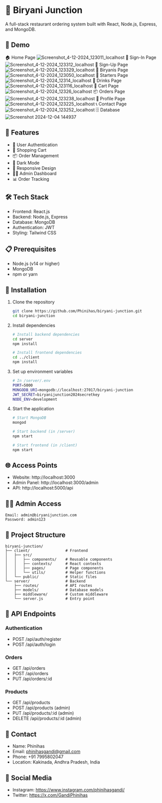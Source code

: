# 🍚 Biryani Junction

A full-stack restaurant ordering system built with React, Node.js, Express, and MongoDB.

## 🎥 Demo  
🏠 Home Page
![Screenshot_4-12-2024_123011_localhost](https://github.com/user-attachments/assets/8ec704b9-704d-427d-ac6b-b43b99e7e242)
🔑 Sign-In Page
![Screenshot_4-12-2024_123312_localhost](https://github.com/user-attachments/assets/1b0b1c0c-147a-40a3-a942-e90f799f2689)
📝 Sign-Up Page
![Screenshot_4-12-2024_123329_localhost](https://github.com/user-attachments/assets/fec7830e-f5c1-4985-a76d-5639f5397740)
🍛 Biryanis Page
![Screenshot_4-12-2024_123050_localhost](https://github.com/user-attachments/assets/ee5ada20-5b4a-4e47-bb69-c5310f1b7dcb)
🍤 Starters Page
![Screenshot_4-12-2024_12314_localhost](https://github.com/user-attachments/assets/37cbed7d-0f3a-4106-80d9-088da4dcec68)
🥤 Drinks Page
![Screenshot_4-12-2024_123116_localhost](https://github.com/user-attachments/assets/e2651728-3327-4271-bd45-8807ce232537)
🛒 Cart Page
![Screenshot_4-12-2024_12326_localhost](https://github.com/user-attachments/assets/9a1aaea8-be7c-4a7f-9fad-d85a37aab20d)
📦 Orders Page
![Screenshot_4-12-2024_123238_localhost](https://github.com/user-attachments/assets/c825b36f-e30e-4add-a5d6-486e9faf5a42)
👤 Profile Page
![Screenshot_4-12-2024_123225_localhost](https://github.com/user-attachments/assets/1f1a9b6f-b928-4bef-b792-0d7ac366b456)
📞 Contact Page
![Screenshot_4-12-2024_123252_localhost](https://github.com/user-attachments/assets/251161fd-4cba-40aa-9123-af15e1f98521)
🗄️ Database
![Screenshot 2024-12-04 144937](https://github.com/user-attachments/assets/f6b33a72-e013-4aec-b9c0-6814976bdb01)



## 🚀 Features

- 👤 User Authentication
- 🛒 Shopping Cart
- 📦 Order Management
- 🌙 Dark Mode
- 📱 Responsive Design
- 👨‍💼 Admin Dashboard
- 📊 Order Tracking

## 🛠️ Tech Stack

- Frontend: React.js
- Backend: Node.js, Express
- Database: MongoDB
- Authentication: JWT
- Styling: Tailwind CSS

## 📋 Prerequisites

- Node.js (v14 or higher)
- MongoDB
- npm or yarn

## 🔧 Installation

1. Clone the repository
   ```bash
   git clone https://github.com/Phinihas/biryani-junction.git
   cd biryani-junction
   ```

2. Install dependencies
   ```bash
   # Install backend dependencies
   cd server
   npm install

   # Install frontend dependencies
   cd ../client
   npm install
   ```

3. Set up environment variables
   ```bash
   # In /server/.env
   PORT=5000
   MONGODB_URI=mongodb://localhost:27017/biryani-junction
   JWT_SECRET=biryanijunction2024secretkey
   NODE_ENV=development
   ```

4. Start the application
   ```bash
   # Start MongoDB
   mongod

   # Start backend (in /server)
   npm start

   # Start frontend (in /client)
   npm start
   ```

## 🌐 Access Points

- Website: http://localhost:3000
- Admin Panel: http://localhost:3000/admin
- API: http://localhost:5000/api

## 👨‍💼 Admin Access

```
Email: admin@biryanijunction.com
Password: admin123
```

## 📁 Project Structure

```
biryani-junction/
├── client/                # Frontend
│   ├── src/
│   │   ├── components/    # Reusable components
│   │   ├── contexts/      # React contexts
│   │   ├── pages/         # Page components
│   │   └── utils/         # Helper functions
│   └── public/            # Static files
└── server/                # Backend
    ├── routes/            # API routes
    ├── models/            # Database models
    ├── middleware/        # Custom middleware
    └── server.js          # Entry point
```

## 📝 API Endpoints

### Authentication
- POST /api/auth/register
- POST /api/auth/login

### Orders
- GET /api/orders
- POST /api/orders
- PUT /api/orders/:id

### Products
- GET /api/products
- POST /api/products (admin)
- PUT /api/products/:id (admin)
- DELETE /api/products/:id (admin)

## 👥 Contact

- Name: Phinihas
- Email: phinihasgandi@gmail.com
- Phone: +91 7995802047
- Location: Kakinada, Andhra Pradesh, India

## 📱 Social Media

- Instagram: https://www.instagram.com/phinihasgandi/
- Twitter: https://x.com/GandiPhinihas

